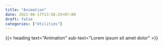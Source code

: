 ```yaml
---
title: "Animation"
date: 2021-06-17T13:58:33+07:00
draft: false
categories: ["Utilities"]
---
```


{{< heading text="Animation" sub-text="Lorem ipsum sit amet dolor" >}}